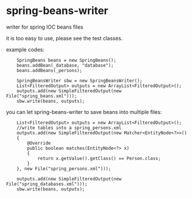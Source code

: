 spring-beans-writer
===================

writer for spring IOC beans files

it is too easy to use, please see the test classes.

example codes:

		SpringBeans beans = new SpringBeans();
		beans.addBean(_database, "database");
		beans.addBeans(_persons);

		SpringBeansWriter sbw = new SpringBeansWriter();
		List<FilteredOutput> outputs = new ArrayList<FilteredOutput>();
		outputs.add(new SimpleFilteredOutput(new File("spring_beans.xml")));
		sbw.write(beans, outputs);


you can let spring-beans-writer to save beans into multiple files:

		List<FilteredOutput> outputs = new ArrayList<FilteredOutput>();
		//write tables into a spring_persons.xml
		outputs.add(new SimpleFilteredOutput(new Matcher<EntityNode<?>>()
		{
			@Override
			public boolean matches(EntityNode<?> x)
			{
				return x.getValue().getClass() == Person.class;
			}
		}, new File("spring_persons.xml")));

		outputs.add(new SimpleFilteredOutput(new File("spring_databases.xml")));
		sbw.write(beans, outputs);
